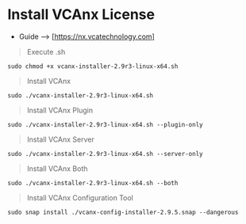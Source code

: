 # Install VCAnx License

- Guide --> [https://nx.vcatechnology.com]

> Execute .sh
```
sudo chmod +x vcanx-installer-2.9r3-linux-x64.sh
```

> Install VCAnx 
```
sudo ./vcanx-installer-2.9r3-linux-x64.sh
```

> Install VCAnx Plugin
```
sudo ./vcanx-installer-2.9r3-linux-x64.sh --plugin-only
```

> Install VCAnx Server
```
sudo ./vcanx-installer-2.9r3-linux-x64.sh --server-only
```

> Install VCAnx Both
```
sudo ./vcanx-installer-2.9r3-linux-x64.sh --both
```

> Install VCAnx Configuration Tool
```
sudo snap install ./vcanx-config-installer-2.9.5.snap --dangerous
```

